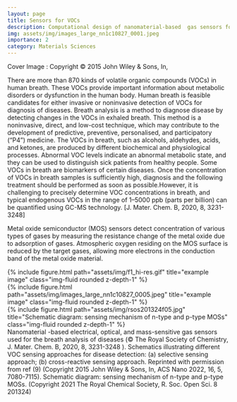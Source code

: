 ```yaml
---
layout: page
title: Sensors for VOCs
description: Computational design of nanomaterial-based  gas sensors for breath diagnosis (@image: https://www.figaro.co.jp/en/movie/)
img: assets/img/images_large_nn1c10827_0001.jpeg
importance: 2
category: Materials Sciences
---
```


Cover Image : Copyright © 2015 John Wiley & Sons, In,

<!--- https://www.figaro.co.jp/en/movie/  -->


There are more than 870 kinds of volatile organic compounds (VOCs) in human breath. These VOCs provide important information about metabolic disorders or dysfunction in the human body. Human breath is  feasible candidates for either invasive or noninvasive detection of VOCs for diagnosis of diseases. Breath analysis is a method to diagnose disease by detecting changes in the VOCs in exhaled breath. This method is a noninvasive, direct, and low-cost technique, which may contribute to the development of predictive, preventive, personalised, and participatory (“P4”) medicine. The VOCs in breath, such as alcohols, aldehydes, acids, and ketones, are produced by different biochemical and physiological processes. Abnormal VOC levels indicate an abnormal metabolic state, and they can be used to distinguish sick patients from healthy people. Some VOCs in breath are biomarkers of certain diseases. Once the concentration of VOCs in breath samples is sufficiently high, diagnosis and the following treatment should be performed as soon as possible.However, it is challenging to precisely determine VOC concentrations in breath, and typical endogenous VOCs in the range of 1–5000 ppb (parts per billion) can be quantified using GC-MS technology. [J. Mater. Chem. B, 2020, 8, 3231-3248]  


Metal oxide semiconductor (MOS) sensors detect concentration of various types of gases by measuring the resistance change of the metal oxide due to adsorption of gases. Atmospheric oxygen residing on the MOS surface is reduced by the target gases, allowing more electrons in the conduction band of the metal oxide material.



<div class="row">
    <div class="col-sm mt-3 mt-md-0">
        {% include figure.html path="assets/img/f1_hi-res.gif" title="example image" class="img-fluid rounded z-depth-1" %}
    </div>
    <div class="col-sm mt-3 mt-md-0">
        {% include figure.html path="assets/img/images_large_nn1c10827_0005.jpeg" title="example image" class="img-fluid rounded z-depth-1" %}
    </div>
    <div class="col-sm mt-3 mt-md-0">
        {% include figure.html path="assets/img/rsos201324f05.jpg" title="Schematic diagram: sensing mechanism of n-type and p-type MOSs" class="img-fluid rounded z-depth-1" %}
    </div>
</div>
<div class="caption">
Nanomaterial -based electrical, optical, and mass-sensitive gas sensors used for the breath analysis of diseases (© The Royal Society of Chemistry, J. Mater. Chem. B, 2020, 8, 3231-3248 ). Schematics illustrating different VOC sensing approaches for disease detection: (a) selective sensing approach; (b) cross-reactive sensing approach. Reprinted with permission from ref (9) (Copyright 2015 John Wiley & Sons, In, ACS Nano 2022, 16, 5, 7080-7115).  Schematic diagram: sensing mechanism of n-type and p-type MOSs. (Copyright 2021 The Royal  Chemical Society,   R. Soc. Open Sci. 8 201324)
